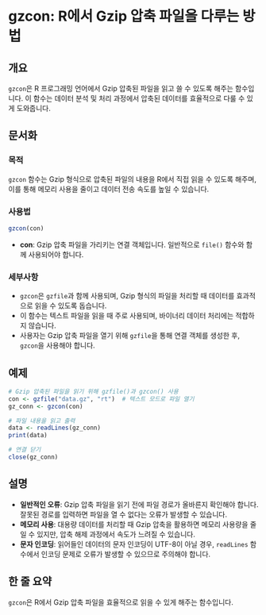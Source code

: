 <!--
Meta Description: # gzcon: R에서 Gzip 압축 파일을 다루는 방법 ## 개요 `gzcon`은 R 프로그래밍 언어에서 Gzip 압축된 파일을 읽고 쓸 수 있도록 해주는 함수입니다. 이 함수는 데이터 분석 및 처리 과정에서 압축된 데이터를 효율적으로 다룰 수 있게 도와줍니다. ##...
Meta Keywords: gzip, 파일을, gzcon, 압축된, con
-->

# gzcon: R에서 Gzip 압축 파일을 다루는 방법

## 개요
`gzcon`은 R 프로그래밍 언어에서 Gzip 압축된 파일을 읽고 쓸 수 있도록 해주는 함수입니다. 이 함수는 데이터 분석 및 처리 과정에서 압축된 데이터를 효율적으로 다룰 수 있게 도와줍니다.

## 문서화
### 목적
`gzcon` 함수는 Gzip 형식으로 압축된 파일의 내용을 R에서 직접 읽을 수 있도록 해주며, 이를 통해 메모리 사용을 줄이고 데이터 전송 속도를 높일 수 있습니다.

### 사용법
```R
gzcon(con)
```

- **con**: Gzip 압축 파일을 가리키는 연결 객체입니다. 일반적으로 `file()` 함수와 함께 사용되어야 합니다.

### 세부사항
- `gzcon`은 `gzfile`과 함께 사용되며, Gzip 형식의 파일을 처리할 때 데이터를 효과적으로 읽을 수 있도록 돕습니다.
- 이 함수는 텍스트 파일을 읽을 때 주로 사용되며, 바이너리 데이터 처리에는 적합하지 않습니다.
- 사용자는 Gzip 압축 파일을 열기 위해 `gzfile`을 통해 연결 객체를 생성한 후, `gzcon`을 사용해야 합니다.

## 예제
```R
# Gzip 압축된 파일을 읽기 위해 gzfile()과 gzcon() 사용
con <- gzfile("data.gz", "rt")  # 텍스트 모드로 파일 열기
gz_conn <- gzcon(con)

# 파일 내용을 읽고 출력
data <- readLines(gz_conn)
print(data)

# 연결 닫기
close(gz_conn)
```

## 설명
- **일반적인 오류**: Gzip 압축 파일을 읽기 전에 파일 경로가 올바른지 확인해야 합니다. 잘못된 경로를 입력하면 파일을 열 수 없다는 오류가 발생할 수 있습니다.
- **메모리 사용**: 대용량 데이터를 처리할 때 Gzip 압축을 활용하면 메모리 사용량을 줄일 수 있지만, 압축 해제 과정에서 속도가 느려질 수 있습니다.
- **문자 인코딩**: 읽어들인 데이터의 문자 인코딩이 UTF-8이 아닐 경우, `readLines` 함수에서 인코딩 문제로 오류가 발생할 수 있으므로 주의해야 합니다.

## 한 줄 요약
`gzcon`은 R에서 Gzip 압축 파일을 효율적으로 읽을 수 있게 해주는 함수입니다.